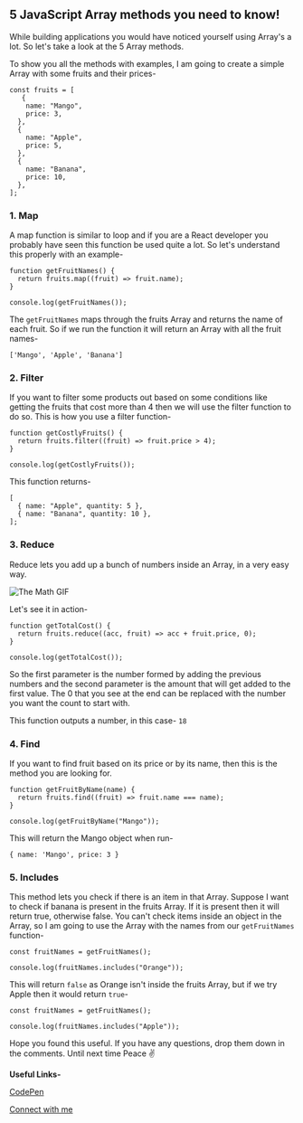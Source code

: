 ## 5 JavaScript Array methods you need to know!

While building applications you would have noticed yourself using Array's a lot. So let's take a look at the 5 Array methods.

To show you all the methods with examples, I am going to create a simple Array with some fruits and their prices-

```
const fruits = [
   {
    name: "Mango",
    price: 3,
  },
  {
    name: "Apple",
    price: 5,
  },
  {
    name: "Banana",
    price: 10,
  },
];
```

### 1. Map
A map function is similar to loop and if you are a React developer you probably have seen this function be used quite a lot. So let's understand this properly with an example-

```
function getFruitNames() {
  return fruits.map((fruit) => fruit.name);
}

console.log(getFruitNames());
```

The `getFruitNames` maps through the fruits Array and returns the name of each fruit. So if we run the function it will return an Array with all the fruit names-

```
['Mango', 'Apple', 'Banana']
```

### 2. Filter
If you want to filter some products out based on some conditions like getting the fruits that cost more than 4 then we will use the filter function to do so. This is how you use a filter function-

```
function getCostlyFruits() {
  return fruits.filter((fruit) => fruit.price > 4);
}

console.log(getCostlyFruits());
```

This function returns-

```
[
  { name: "Apple", quantity: 5 },
  { name: "Banana", quantity: 10 },
];
```

### 3. Reduce
Reduce lets you add up a bunch of numbers inside an Array, in a very easy way.

![The Math GIF](https://media0.giphy.com/media/DHqth0hVQoIzS/200.gif)

Let's see it in action-

```
function getTotalCost() {
  return fruits.reduce((acc, fruit) => acc + fruit.price, 0);
}

console.log(getTotalCost());
```

So the first parameter is the number formed by adding the previous numbers and the second parameter is the amount that will get added to the first value. The 0 that you see at the end can be replaced with the number you want the count to start with.

This function outputs a number, in this case- `18`

### 4. Find
If you want to find fruit based on its price or by its name, then this is the method you are looking for. 

```
function getFruitByName(name) {
  return fruits.find((fruit) => fruit.name === name);
}

console.log(getFruitByName("Mango"));
```

This will return the Mango object when run-

```
{ name: 'Mango', price: 3 }
```


### 5. Includes

This method lets you check if there is an item in that Array. Suppose I want to check if banana is present in the fruits Array. If it is present then it will return true, otherwise false. You can't check items inside an object in the Array, so I am going to use the Array with the names from our `getFruitNames` function-

```
const fruitNames = getFruitNames();

console.log(fruitNames.includes("Orange"));
```

This will return `false` as Orange isn't inside the fruits Array, but if we try Apple then it would return `true`-

```
const fruitNames = getFruitNames();

console.log(fruitNames.includes("Apple"));
```


Hope you found this useful. If you have any questions, drop them down in the comments. Until next time Peace ✌️

**Useful Links-**

[CodePen](https://codepen.io/avneesh0612-the-bold/pen/ExvzLgB)

[Connect with me](https://avneesh-links.vercel.app/)